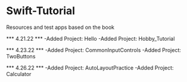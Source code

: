 # Swift-Tutorial
Resources and test apps based on the book 

*** 4.21.22  ***
-Added Project: Hello
-Added Project: Hobby_Tutorial

*** 4.23.22 ***
-Added Project: CommonInputControls
-Added Project: TwoButtons

*** 4.26.22 ***
-Added Project: AutoLayoutPractice
-Added Project: Calculator
